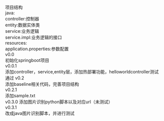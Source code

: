 项目结构  
java:  
controller:控制器  
entity:数据实体类  
service:业务逻辑  
service.impl:业务逻辑的接口  
resources:  
application.properties:参数配置  
v0.0  
初始化springboot项目  
v0.0.1  
添加controller，service,entity层，添加热部署功能，helloworldcontroller测试通过
v0.2  
添加baseline相关代码，完善项目结构  
v0.2.1  
添加sample.txt  
v0.3.0
添加图片识别python脚本以及对应url（未测试）  
v0.3.1  
改成java图片识别脚本，并进行测试